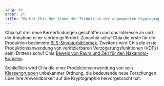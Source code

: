 ```yaml
---
lang: de
order: 24
title: "Wo hat Chia den Stand der Technik in der angewandten Kryptographie vorangebracht?"
---
```


Chia hat drei neue Kernerfindungen geschaffen und das Interesse an und die Annahme einer vierten gefördert. Zunächst schuf Chia die erste für die Produktion bestimmte [BLS-Signaturbibliothek](https://github.com/Chia-Network/bls-signatures). Zweitens wird Chia die erste Produktionsanwendung von verifizierbaren Verzögerungsfunktionen (VDFs) sein. Drittens schuf Chia [Beweis von Raum und Zeit für den Nakamoto-Konsens](https://www.chia.net/assets/ChiaGreenPaper.pdf).

Schließlich wird Chia die erste Produktionsanwendung von sein [Klassengruppen](https://github.com/Chia-Network/vdf-competition/blob/master/classgroups.pdf) unbekannter Ordnung, die bedeutende neue Forschungen über ihre Anwendbarkeit auf die Kryptographie hervorgebracht hat.
